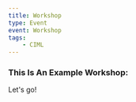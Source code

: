 ```yaml
---
title: Workshop
type: Event
event: Workshop
tags:
    - CIML
---
```


<h3>This Is An Example Workshop:</h3>
Let's go!

